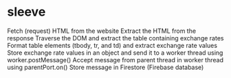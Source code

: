 # sleeve


Fetch (request) HTML from the website
Extract the HTML from the response
Traverse the DOM and extract the table containing exchange rates
Format table elements (tbody, tr, and td) and extract exchange rate values
Store exchange rate values in an object and send it to a worker thread using worker.postMessage()
Accept message from parent thread in worker thread using parentPort.on()
Store message in Firestore (Firebase database)